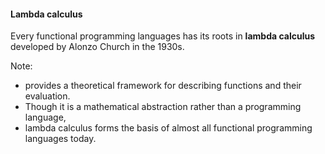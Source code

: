 #### Lambda calculus

Every functional programming languages has its roots in **lambda calculus** developed by Alonzo Church in the 1930s.


Note:

 * provides a theoretical framework for describing functions and their evaluation. 
 * Though it is a mathematical abstraction rather than a programming language,
 * lambda calculus forms the basis of almost all functional programming languages today.
